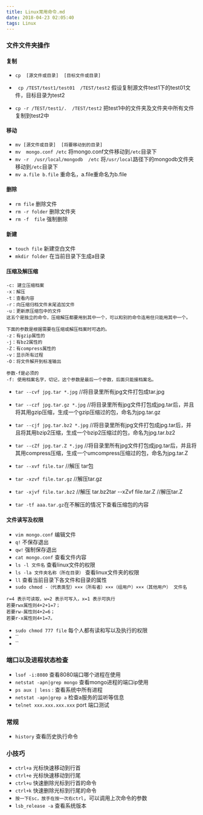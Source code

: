 ```yaml
---
title: Linux常用命令.md
date: 2018-04-23 02:05:40
tags: Linux
---
```


### 文件文件夹操作
#### 复制
* `cp  [源文件或目录]  [目标文件或目录]`
* ` cp /TEST/test1/test01  /TEST/test2` 假设复制源文件test1下的test01文件，目标目录为test2

* `cp -r /TEST/test1/.  /TEST/test2` 把test1中的文件夹及文件夹中所有文件复制到test2中

#### 移动
* `mv [源文件或目录]  [将要移动到的目录]`
* `mv  mongo.conf /etc` 将mongo.conf文件移动到`/etc`目录下
* `mv -r  /usr/local/mongodb  /etc` 将`/usr/local`路径下的mongodb文件夹移动到`/etc`目录下
* `mv a.file b.file` 重命名，a.file重命名为b.file

#### 删除
* `rm file` 删除文件
* `rm -r folder`  删除文件夹
* `rm -f  file` 强制删除

#### 新建
* `touch file` 新建空白文件
* `mkdir folder` 在当前目录下生成a目录

#### 压缩及解压缩
```
-c: 建立压缩档案
-x：解压
-t：查看内容
-r：向压缩归档文件末尾追加文件
-u：更新原压缩包中的文件
这五个是独立的命令，压缩解压都要用到其中一个，可以和别的命令连用但只能用其中一个。

下面的参数是根据需要在压缩或解压档案时可选的。
-z：有gzip属性的
-j：有bz2属性的
-Z：有compress属性的
-v：显示所有过程
-O：将文件解开到标准输出

参数-f是必须的
-f: 使用档案名字，切记，这个参数是最后一个参数，后面只能接档案名。
```
* `tar --cvf jpg.tar *.jpg` //将目录里所有jpg文件打包成tar.jpg
* `tar --czf jpg.tar.gz *.jpg` //将目录里所有jpg文件打包成jpg.tar后，并且将其用gzip压缩，生成一个gzip压缩过的包，命名为jpg.tar.gz
* `tar --cjf jpg.tar.bz2 *.jpg` //将目录里所有jpg文件打包成jpg.tar后，并且将其用bzip2压缩，生成一个bzip2压缩过的包，命名为jpg.tar.bz2
* `tar --cZf jpg.tar.Z *.jpg` //将目录里所有jpg文件打包成jpg.tar后，并且将其用compress压缩，生成一个umcompress压缩过的包，命名为jpg.tar.Z


* `tar --xvf file.tar` //解压 tar包
* `tar -xzvf file.tar.gz` //解压tar.gz
* `tar -xjvf file.tar.bz2` //解压 tar.bz2tar --xZvf file.tar.Z //解压tar.Z


* `tar -tf aaa.tar.gz`在不解压的情况下查看压缩包的内容

#### 文件读写及权限
* `vim mongo.conf` 编辑文件
* `q!` 不保存退出
* `qw!` 强制保存退出
* `cat mongo.conf`  查看文件内容
* `ls -l 文件名` 查看linux文件的权限
* `ls -la 文件夹名称（所在目录）` 查看linux文件夹的权限
* `ll` 查看当前目录下各文件和目录的属性
* `sudo chmod -（代表类型）×××（所有者）×××（组用户）×××（其他用户） 文件名`
```
r=4 表示可读取，w=2 表示可写入，x=1 表示可执行
若要rwx属性则4+2+1=7；   
若要rw-属性则4+2=6；   
若要r-x属性则4+1=7。
```
* `sudo chmod 777 file` 每个人都有读和写以及执行的权限
* ``
* ``


### 端口以及进程状态检查
* `lsof -i:8080` 查看8080端口哪个进程在使用
* `netstat -apn|grep mongo` 查看mongo进程的端口ip使用
* `ps aux | less` : 查看系统中所有进程
* `netstat -apn|grep a` 检查a服务的监听等信息
* `telnet xxx.xxx.xxx.xxx` port 端口测试

### 常规
* `history` 查看历史执行命令

### 小技巧
* `ctrl+a` 光标快速移动到行首
* `ctrl+e` 光标快速移动到行尾
* `ctrl+u` 快速删除光标到行首的命令
* `ctrl+k` 快速删除光标到行尾的命令
* `按一下Esc，放手在按一次右ctrl`，可以调用上次命令的参数
* `lsb_release -a` 查看系统版本

